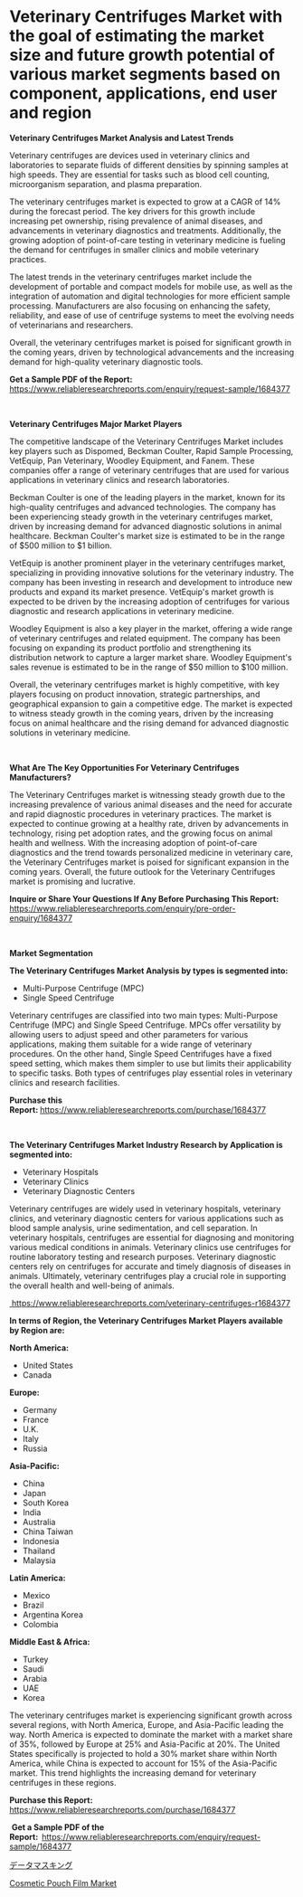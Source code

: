 <p><h1>Veterinary Centrifuges Market with the goal of estimating the market size and future growth potential of various market segments based on component, applications, end user and region</h1></p><p><strong>Veterinary Centrifuges Market Analysis and Latest Trends</strong></p>
<p><p>Veterinary centrifuges are devices used in veterinary clinics and laboratories to separate fluids of different densities by spinning samples at high speeds. They are essential for tasks such as blood cell counting, microorganism separation, and plasma preparation.</p><p>The veterinary centrifuges market is expected to grow at a CAGR of 14% during the forecast period. The key drivers for this growth include increasing pet ownership, rising prevalence of animal diseases, and advancements in veterinary diagnostics and treatments. Additionally, the growing adoption of point-of-care testing in veterinary medicine is fueling the demand for centrifuges in smaller clinics and mobile veterinary practices.</p><p>The latest trends in the veterinary centrifuges market include the development of portable and compact models for mobile use, as well as the integration of automation and digital technologies for more efficient sample processing. Manufacturers are also focusing on enhancing the safety, reliability, and ease of use of centrifuge systems to meet the evolving needs of veterinarians and researchers.</p><p>Overall, the veterinary centrifuges market is poised for significant growth in the coming years, driven by technological advancements and the increasing demand for high-quality veterinary diagnostic tools.</p></p>
<p><strong>Get a Sample PDF of the Report:&nbsp;</strong> <a href="https://www.reliableresearchreports.com/enquiry/request-sample/1684377">https://www.reliableresearchreports.com/enquiry/request-sample/1684377</a></p>
<p>&nbsp;</p>
<p><strong>Veterinary Centrifuges Major Market Players</strong></p>
<p><p>The competitive landscape of the Veterinary Centrifuges Market includes key players such as Dispomed, Beckman Coulter, Rapid Sample Processing, VetEquip, Pan Veterinary, Woodley Equipment, and Fanem. These companies offer a range of veterinary centrifuges that are used for various applications in veterinary clinics and research laboratories.</p><p>Beckman Coulter is one of the leading players in the market, known for its high-quality centrifuges and advanced technologies. The company has been experiencing steady growth in the veterinary centrifuges market, driven by increasing demand for advanced diagnostic solutions in animal healthcare. Beckman Coulter's market size is estimated to be in the range of $500 million to $1 billion.</p><p>VetEquip is another prominent player in the veterinary centrifuges market, specializing in providing innovative solutions for the veterinary industry. The company has been investing in research and development to introduce new products and expand its market presence. VetEquip's market growth is expected to be driven by the increasing adoption of centrifuges for various diagnostic and research applications in veterinary medicine.</p><p>Woodley Equipment is also a key player in the market, offering a wide range of veterinary centrifuges and related equipment. The company has been focusing on expanding its product portfolio and strengthening its distribution network to capture a larger market share. Woodley Equipment's sales revenue is estimated to be in the range of $50 million to $100 million.</p><p>Overall, the veterinary centrifuges market is highly competitive, with key players focusing on product innovation, strategic partnerships, and geographical expansion to gain a competitive edge. The market is expected to witness steady growth in the coming years, driven by the increasing focus on animal healthcare and the rising demand for advanced diagnostic solutions in veterinary medicine.</p></p>
<p>&nbsp;</p>
<p><strong>What Are The Key Opportunities For Veterinary Centrifuges Manufacturers?</strong></p>
<p><p>The Veterinary Centrifuges market is witnessing steady growth due to the increasing prevalence of various animal diseases and the need for accurate and rapid diagnostic procedures in veterinary practices. The market is expected to continue growing at a healthy rate, driven by advancements in technology, rising pet adoption rates, and the growing focus on animal health and wellness. With the increasing adoption of point-of-care diagnostics and the trend towards personalized medicine in veterinary care, the Veterinary Centrifuges market is poised for significant expansion in the coming years. Overall, the future outlook for the Veterinary Centrifuges market is promising and lucrative.</p></p>
<p><strong>Inquire or Share Your Questions If Any Before Purchasing This Report:</strong> <a href="https://www.reliableresearchreports.com/enquiry/pre-order-enquiry/1684377">https://www.reliableresearchreports.com/enquiry/pre-order-enquiry/1684377</a></p>
<p>&nbsp;</p>
<p><strong>Market Segmentation</strong></p>
<p><strong>The Veterinary Centrifuges Market Analysis by types is segmented into:</strong></p>
<p><ul><li>Multi-Purpose Centrifuge (MPC)</li><li>Single Speed Centrifuge</li></ul></p>
<p><p>Veterinary centrifuges are classified into two main types: Multi-Purpose Centrifuge (MPC) and Single Speed Centrifuge. MPCs offer versatility by allowing users to adjust speed and other parameters for various applications, making them suitable for a wide range of veterinary procedures. On the other hand, Single Speed Centrifuges have a fixed speed setting, which makes them simpler to use but limits their applicability to specific tasks. Both types of centrifuges play essential roles in veterinary clinics and research facilities.</p></p>
<p><strong>Purchase this Report:&nbsp;</strong><a href="https://www.reliableresearchreports.com/purchase/1684377">https://www.reliableresearchreports.com/purchase/1684377</a></p>
<p>&nbsp;</p>
<p><strong>The Veterinary Centrifuges Market Industry Research by Application is segmented into:</strong></p>
<p><ul><li>Veterinary Hospitals</li><li>Veterinary Clinics</li><li>Veterinary Diagnostic Centers</li></ul></p>
<p><p>Veterinary centrifuges are widely used in veterinary hospitals, veterinary clinics, and veterinary diagnostic centers for various applications such as blood sample analysis, urine sedimentation, and cell separation. In veterinary hospitals, centrifuges are essential for diagnosing and monitoring various medical conditions in animals. Veterinary clinics use centrifuges for routine laboratory testing and research purposes. Veterinary diagnostic centers rely on centrifuges for accurate and timely diagnosis of diseases in animals. Ultimately, veterinary centrifuges play a crucial role in supporting the overall health and well-being of animals.</p></p>
<p><a href="https://www.reliableresearchreports.com/veterinary-centrifuges-r1684377">&nbsp;https://www.reliableresearchreports.com/veterinary-centrifuges-r1684377</a></p>
<p><strong>In terms of Region, the Veterinary Centrifuges Market Players available by Region are:</strong></p>
<p>
    <p> <strong> North America: </strong>
        <ul>
            <li>United States</li>
            <li>Canada</li>
        </ul>
        </p> 
    <p> <strong> Europe: </strong>
        <ul>
            <li>Germany</li>
            <li>France</li>
            <li>U.K.</li>
            <li>Italy</li>
            <li>Russia</li>
        </ul>
        </p> 
    <p> <strong> Asia-Pacific: </strong>
        <ul>
            <li>China</li>
            <li>Japan</li>
            <li>South Korea</li>
            <li>India</li>
            <li>Australia</li>
            <li>China Taiwan</li>
            <li>Indonesia</li>
            <li>Thailand</li>
            <li>Malaysia</li>
        </ul>
        </p> 
    <p> <strong> Latin America: </strong>
        <ul>
            <li>Mexico</li>
            <li>Brazil</li>
            <li>Argentina Korea</li>
            <li>Colombia</li>
        </ul>
        </p> 
    <p> <strong> Middle East & Africa: </strong>
        <ul>
            <li>Turkey</li>
            <li>Saudi</li>
            <li>Arabia</li>
            <li>UAE</li>
            <li>Korea</li>
        </ul>
    </p>
    </p>
<p><p>The veterinary centrifuges market is experiencing significant growth across several regions, with North America, Europe, and Asia-Pacific leading the way. North America is expected to dominate the market with a market share of 35%, followed by Europe at 25% and Asia-Pacific at 20%. The United States specifically is projected to hold a 30% market share within North America, while China is expected to account for 15% of the Asia-Pacific market. This trend highlights the increasing demand for veterinary centrifuges in these regions.</p></p>
<p><strong>Purchase this Report: </strong><a href="https://www.reliableresearchreports.com/purchase/1684377">https://www.reliableresearchreports.com/purchase/1684377</a></p>
<p>&nbsp;<strong>Get a Sample PDF of the Report:&nbsp;&nbsp;</strong><a href="https://www.reliableresearchreports.com/enquiry/request-sample/1684377">https://www.reliableresearchreports.com/enquiry/request-sample/1684377</a></p>
<p><strong></strong></p>
<p><p><a href="https://medium.com/@kaiyaahoney54645/%E3%83%87%E3%83%BC%E3%82%BF%E3%83%9E%E3%82%B9%E3%82%AD%E3%83%B3%E3%82%B0%E5%B8%82%E5%A0%B4-%E7%A8%AE%E9%A1%9E-%E3%82%A2%E3%83%97%E3%83%AA%E3%82%B1%E3%83%BC%E3%82%B7%E3%83%A7%E3%83%B3-%E3%81%8A%E3%82%88%E3%81%B3%E5%9C%B0%E7%90%86%E3%81%AB%E3%82%88%E3%82%8B%E5%8C%85%E6%8B%AC%E7%9A%84%E3%81%AA%E8%A9%95%E4%BE%A1-a2cddd128cda">データマスキング</a></p><p><a href="https://issuu.com/reportprime-2/docs/cosmetic-pouch-film-market-size-2030.pptx">Cosmetic Pouch Film Market</a></p></p>